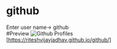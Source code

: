 # github
Enter user name-> github
<br>
#Preview
![Github Profiles](https://github.com/riteshvijayjadhav/github/assets/121049948/62d4fdd4-f8d2-4423-80d7-47f01d81457c)
<br>
[https://riteshvijayjadhav.github.io/github/]
